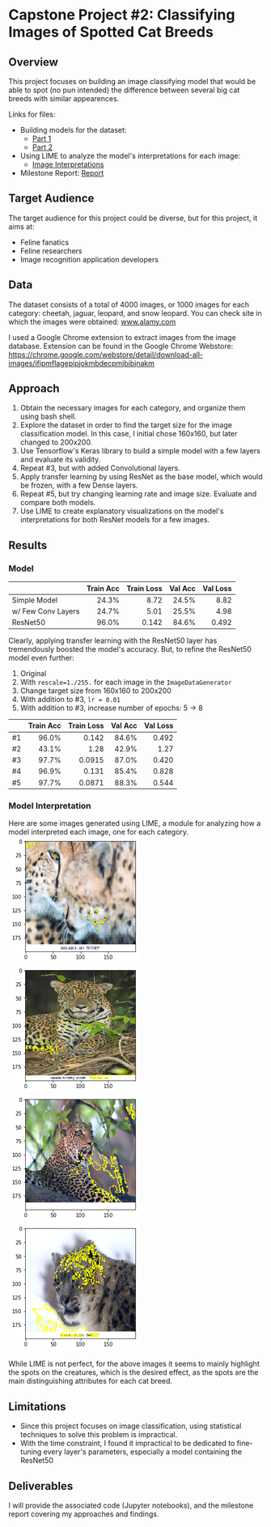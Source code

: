 # Capstone Project #2: Classifying Images of Spotted Cat Breeds
## Overview
This project focuses on building an image classifying model that would be able to spot (no pun intended) the difference between several big cat breeds with similar appearences.

Links for files:
- Building models for the dataset:
	- [Part 1](https://github.com/sangyeolbaek/SB/blob/master/Capstone%20Project%202/image_processing_capstone2_1.ipynb)
	- [Part 2](https://github.com/sangyeolbaek/SB/blob/master/Capstone%20Project%202/image_processing_capstone2_2.ipynb)
- Using LIME to analyze the model's interpretations for each image:
	- [Image Interpretations](https://github.com/sangyeolbaek/SB/blob/master/Capstone%20Project%202/image_interpretation_capstone2.ipynb)
- Milestone Report: [Report](https://github.com/sangyeolbaek/SB/blob/master/Capstone%20Project%202/Capstone%20Project%202%20Milestone%20Report%202.pdf)


## Target Audience
The target audience for this project could be diverse, but for this project, it aims at:
- Feline fanatics
- Feline researchers
- Image recognition application developers


## Data
The dataset consists of a total of 4000 images, or 1000 images for each category: cheetah, jaguar, leopard, and snow leopard. You can check site in which the images were obtained: www.alamy.com

I used a Google Chrome extension to extract images from the image database.
Extension can be found in the Google Chrome Webstore:
https://chrome.google.com/webstore/detail/download-all-images/ifipmflagepipjokmbdecpmjbibjnakm


## Approach
1. Obtain the necessary images for each category, and organize them using bash shell.
2. Explore the dataset in order to find the target size for the image classification model. In this case, I initial chose 160x160, but later changed to 200x200.
3. Use Tensorflow's Keras library to build a simple model with a few layers and evaluate its validity.
4. Repeat #3, but with added Convolutional layers.
5. Apply transfer learning by using ResNet as the base model, which would be frozen, with a few Dense layers.
6. Repeat #5, but try changing learning rate and image size. Evaluate and compare both models.
7. Use LIME to create explanatory visualizations on the model's interpretations for both ResNet models for a few images.


## Results

### Model
|                    | Train Acc | Train Loss | Val Acc | Val Loss |
| :---               |       --: |        --: |     --: |      --: |
| Simple Model       | 24.3%     | 8.72       | 24.5%   | 8.82     |
| w/ Few Conv Layers | 24.7%     | 5.01       | 25.5%   | 4.98     |
| ResNet50           | 96.0%     | 0.142      | 84.6%   | 0.492    |

Clearly, applying transfer learning with the ResNet50 layer has tremendously boosted the model's accuracy. But, to refine the ResNet50 model even further:
1. Original
2. With `rescale=1./255.` for each image in the `ImageDataGenerator`
3. Change target size from 160x160 to 200x200
4. With addition to #3, `lr = 0.01`
5. With addition to #3, increase number of epochs: 5 -> 8

|    | Train Acc | Train Loss | Val Acc | Val Loss |
| :--|       --: |        --: |     --: |      --: |
| #1 | 96.0% | 0.142 | 84.6% | 0.492 |
| #2 | 43.1% | 1.28 | 42.9% | 1.27 |
| #3 | 97.7% | 0.0915 | 87.0% | 0.420 |
| #4 | 96.9% | 0.131 | 85.4% | 0.828 |
| #5 | 97.7% | 0.0871 | 88.3% | 0.544 |

### Model Interpretation
Here are some images generated using LIME, a module for analyzing how a model interpreted each image, one for each category.
![Cheetah](Images_README/cheetah_img.png) ![Jaguar](Images_README/jaguar_img.png)
![Leopard](Images_README/leopard_img.png) ![Snow Leopard](Images_README/snow_leopard_img.png)

While LIME is not perfect, for the above images it seems to mainly highlight the spots on the creatures, which is the desired effect, as the spots are the main distinguishing attributes for each cat breed.


## Limitations
- Since this project focuses on image classification, using statistical techniques to solve this problem is impractical.
- With the time constraint, I found it impractical to be dedicated to fine-tuning every layer's parameters, especially a model containing the ResNet50


## Deliverables
I will provide the associated code (Jupyter notebooks), and the milestone report covering my approaches and findings.
